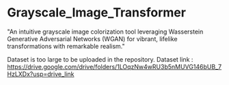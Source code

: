 # Grayscale_Image_Transformer
"An intuitive grayscale image colorization tool leveraging Wasserstein Generative Adversarial Networks (WGAN) for vibrant, lifelike transformations with remarkable realism."


Dataset is too large to be uploaded in the repository.
Dataset link : https://drive.google.com/drive/folders/1LOqzNw4wRU3b5nMUVG146bUB_7HzLXDx?usp=drive_link
  
